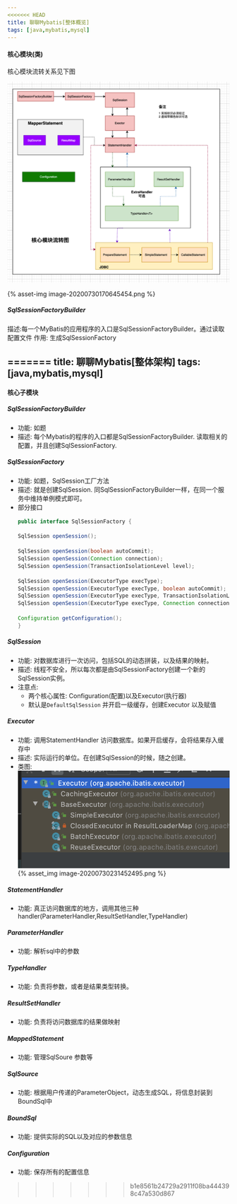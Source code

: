 ```yaml
---
<<<<<<< HEAD
title: 聊聊Mybatis[整体概览]
tags: [java,mybatis,mysql]
---
```


<!-- more -->

#### 核心模块(类)
核心模块流转关系见下图

![image-20200730170645454](Mybatis-1/image-20200730170645454.png)

{% asset-img image-20200730170645454.png %}

##### SqlSessionFactoryBuilder
描述:每一个MyBatis的应用程序的入口是SqlSessionFactoryBuilder。通过读取配置文件
作用: 生成SqlSessionFactory

=======
title: 聊聊Mybatis[整体架构]
tags: [java,mybatis,mysql]
---


#### 核心子模块

##### SqlSessionFactoryBuilder
* 功能: 如题
* 描述: 每个Mybatis的程序的入口都是SqlSessionFactoryBuilder. 读取相关的配置，并且创建SqlSessionFactory.

##### SqlSessionFactory
* 功能: 如题，SqlSession工厂方法
* 描述:  就是创建SqlSession. 同SqlSessionFactoryBuilder一样，在同一个服务中维持单例模式即可。
* 部分接口
	```java
	public interface SqlSessionFactory {

  SqlSession openSession();

  SqlSession openSession(boolean autoCommit);
  SqlSession openSession(Connection connection);
  SqlSession openSession(TransactionIsolationLevel level);

  SqlSession openSession(ExecutorType execType);
  SqlSession openSession(ExecutorType execType, boolean autoCommit);
  SqlSession openSession(ExecutorType execType, TransactionIsolationLevel level);
  SqlSession openSession(ExecutorType execType, Connection connection);

  Configuration getConfiguration();
	}
	```
	
##### SqlSession
* 功能: 对数据库进行一次访问，包括SQL的动态拼装，以及结果的映射。
* 描述: 线程不安全，所以每次都是由SqlSessionFactory创建一个新的SqlSession实例。
* 注意点:
	* 两个核心属性: Configuration(配置)以及Executor(执行器)
	* 默认是`DefaultSqlSession` 并开启一级缓存，创建Executor 以及赋值

##### Executor
* 功能: 调用StatementHandler 访问数据库。如果开启缓存，会将结果存入缓存中
* 描述: 实际运行的单位。在创建SqlSession的时候，随之创建。
* 类图:
	![image-20200730231452495](Mybatis-1/image-20200730231452495.png)	
	{% asset_img image-20200730231452495.png %}

##### StatementHandler
* 功能: 真正访问数据库的地方，调用其他三种handler(ParameterHandler,ResultSetHandler,TypeHandler)

##### ParameterHandler
* 功能: 解析sql中的参数

##### TypeHandler
* 功能: 负责将参数，或者是结果类型转换。

##### ResultSetHandler
* 功能: 负责将访问数据库的结果做映射

##### MappedStatement
* 功能: 管理SqlSoure 参数等

##### SqlSource
* 功能: 根据用户传递的ParameterObject，动态生成SQL，将信息封装到BoundSql中

##### BoundSql
* 功能: 提供实际的SQL以及对应的参数信息

##### Configuration
* 功能: 保存所有的配置信息
>>>>>>> b1e8561b24729a2911f08ba444398c47a530d867
